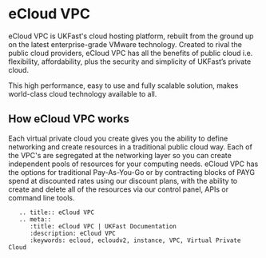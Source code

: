 # eCloud VPC

eCloud VPC is UKFast's cloud hosting platform, rebuilt from the ground  up on the latest enterprise-grade VMware technology. Created to rival the public cloud providers, eCloud VPC has all the benefits of public cloud i.e. flexibility, affordability, plus the security and simplicity of UKFast’s private cloud.   

This high performance, easy to use and fully scalable solution, makes world-class cloud technology available to all.  

## How eCloud VPC works

Each virtual private cloud you create gives you the ability to define networking and create resources in a traditional public cloud way. Each of the VPC's are segregated at the networking layer so you can create independent pools of resources for your computing needs. eCloud VPC has the options for traditional Pay-As-You-Go or by contracting blocks of PAYG spend at discounted rates using our discount plans, with the ability to create and delete all of the resources via our control panel, APIs or command line tools.  


```eval_rst
   .. title:: eCloud VPC
   .. meta::
      :title: eCloud VPC | UKFast Documentation
      :description: eCloud VPC
      :keywords: ecloud, ecloudv2, instance, VPC, Virtual Private Cloud
```
